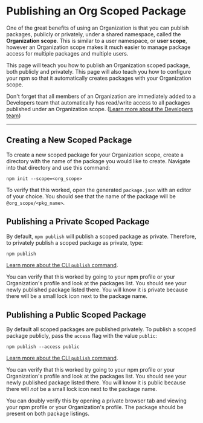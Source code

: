 # Publishing an Org Scoped Package

One of the great benefits of using an Organization is that you can
publish packages, publicly or privately, under a shared namespace,
called the **Organization scope**. This is similar to a user 
namespace, or **user scope**, however an Organization scope makes
it much easier to manage package access for multiple packages and
multiple users.

This page will teach you how to publish an Organization scoped package,
both publicly and privately. This page will also teach you how to
configure your npm so that it automatically creates packages with your
Organization scope.

Don't forget that all members of an Organization are immediately added
to a Developers team that automatically has read/write access to all
packages published under an Organization scope. 
([Learn more about the Developers team])

<hr/>

## Creating a New Scoped Package

To create a new scoped package for your Organization scope, create
a directory with the name of the package you would like to create.
Navigate into that directory and use this command:

```
npm init --scope=<org_scope>
```

To verify that this worked, open the generated `package.json` with an
editor of your choice. You should see that the name of the package
will be `@org_scope/<pkg_name>`.

## Publishing a Private Scoped Package

By default, `npm publish` will publish a scoped package as private.
Therefore, to privately publish a scoped package as private, type:

```
npm publish
```

[Learn more about the CLI `publish` command].

You can verify that this worked by going to your npm profile or your
Organization's profile and look at the packages list. You should see
your newly published package listed there. You will know it is private
because there will be a small lock icon next to the package name.

## Publishing a Public Scoped Package

By default all scoped packages are published privately. To publish a
scoped package publicly, pass the `access` flag with the value 
`public`:

```
npm publish --access public
```

[Learn more about the CLI `publish` command].

You can verify that this worked by going to your npm profile or your
Organization's profile and look at the packages list. You should see
your newly published package listed there. You will know it is public
because there will *not* be a small lock icon next to the package name.

You can doubly verify this by opening a private browser tab and 
viewing your npm profile or your Organization's profile. The package
should be present on both package listings.

[Learn more about the Developers Team]: the-developers-team.md
[Learn more about the CLI `publish` command]: https://docs.npmjs.com/cli/publish
